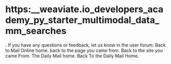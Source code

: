 # https:\_\_weaviate.io_developers_academy_py_starter_multimodal_data_mm_searches

. If you have any questions or feedback, let us know in the user forum. Back to Mail Online home. back to the page you came from.  Back to the site you came From.  The Daily Mail home. Back To the Daily Mail Home.
